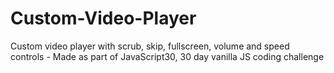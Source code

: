 # Custom-Video-Player
Custom video player with scrub, skip, fullscreen, volume and speed controls - Made as part of JavaScript30, 30 day vanilla JS coding challenge
